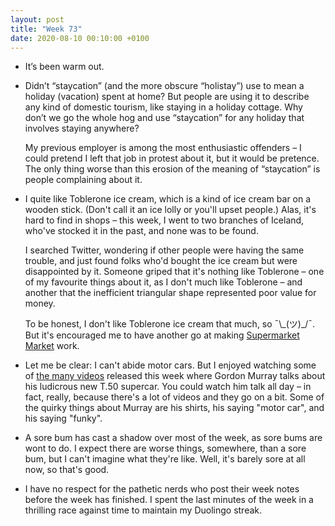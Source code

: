 ```yaml
---
layout: post
title: "Week 73"
date: 2020-08-10 00:10:00 +0100
---
```


- It’s been warm out.

- Didn’t “staycation” (and the more obscure “holistay”) use to mean a holiday (vacation) spent at home?
  But people are using it to describe any kind of domestic tourism, like staying in a holiday cottage. 
  Why don’t we go the whole hog and use “staycation” for any holiday that involves staying anywhere?

  My previous employer is among the most enthusiastic offenders – I could pretend I left that job in protest about it,
  but it would be pretence. The only thing worse than this erosion of the meaning of “staycation” is people complaining about it.

- I quite like Toblerone ice cream, which is a kind of ice cream bar on a wooden stick. (Don't call it an ice lolly or you'll upset people.)
  Alas, it's hard to find in shops – this week, I went to two branches of Iceland, who've stocked it in the past, and none was to be found.

  I searched Twitter, wondering if other people were having the same trouble, and just found folks who'd bought the ice cream but were disappointed by it. Someone griped that it's nothing like Toblerone – one of my favourite things about it, as I don't much like Toblerone – and another that the inefficient triangular shape represented poor value for money.

  To be honest, I don't like Toblerone ice cream that much, so ¯\\\_(ツ)\_/¯. But it's encouraged me to have another go at making [Supermarket Market](http://www.supermarketmarket.co.uk/search?q=Toblerone+ice+cream) work.

- Let me be clear: I can't abide motor cars. But I enjoyed watching some of [the many videos](https://www.youtube.com/results?search_query=gordon+murray) released this week where Gordon Murray talks about his ludicrous new T.50 supercar. You could watch him talk all day – in fact, really, because there's a lot of videos and they go on a bit. Some of the quirky things about Murray are his shirts, his saying "motor car", and his saying "funky".

- A sore bum has cast a shadow over most of the week, as sore bums are wont to do. I expect there are worse things, somewhere, than a sore bum, but I can't imagine what they're like. Well, it's barely sore at all now, so that's good.

- I have no respect for the pathetic nerds who post their week notes before the week has finished. I spent the last minutes of the week in a thrilling race against time to maintain my Duolingo streak.
